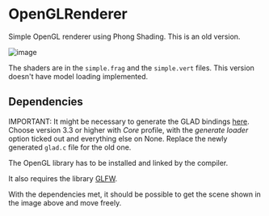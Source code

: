 # OpenGLRenderer
Simple OpenGL renderer using Phong Shading. This is an old version. 

![image](https://user-images.githubusercontent.com/44004166/141356084-0487e9bf-be56-472b-ae55-934549ad0b49.png)

The shaders are in the `simple.frag` and the `simple.vert` files. This version doesn't have model loading implemented.

## Dependencies
IMPORTANT: It might be necessary to generate the GLAD bindings [here](https://glad.dav1d.de/#profile=core&language=c&specification=gl&loader=on&api=gl%3D4.6). Choose version 3.3 or higher with _Core_ profile, with the _generate loader_ option ticked out and everything else on None. Replace the newly generated `glad.c` file for the old one.

The OpenGL library has to be installed and linked by the compiler.

It also requires the library [GLFW](https://www.glfw.org/).

With the dependencies met, it should be possible to get the scene shown in the image above and move freely.
